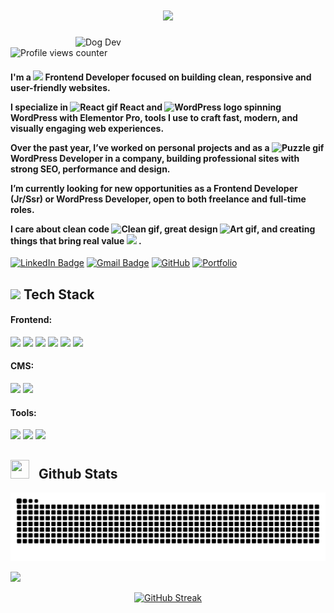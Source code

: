 <h1 align="center">
  <a href="https://github.com/RamirezThomasAlan">
    <img src="https://readme-typing-svg.herokuapp.com?lines=Hi,+I'm+Thomas+Ramirez;I+build+websites;With+React+%26+WordPress.&center=true&width=500&height=45" width="700" />
  </a>
</h1>

<!-- GIF animado lateral -->
<img src="https://media.giphy.com/media/v1.Y2lkPTc5MGI3NjExamhobmloOTFxaHlhbjU1YTd2cHFjY3phOHltdmNhY2U3dnNsNHNtOSZlcD12MV9naWZzX3NlYXJjaCZjdD1n/EZr27ZbJwmjE9PGyLN/giphy.gif" alt="Dog Dev" align="right" width="400" />

<!-- Visitas al perfil -->
<p align="left">
  <img src="https://komarev.com/ghpvc/?username=RamirezThomasAlan" alt="Profile views counter" />
</p>

<!-- Presentación -->
<h4>I'm a <picture><img src = "https://github.com/7oSkaaa/7oSkaaa/blob/main/Images/about_me.gif?raw=true" width = 20px></picture> Frontend Developer focused on building clean, responsive and user-friendly websites.

I specialize in <img src="https://media.giphy.com/media/eNAsjO55tPbgaor7ma/giphy.gif" alt="React gif" width="20" /> React and <img src="https://media.giphy.com/media/3de1kqCxacXCh2s3NF/giphy.gif" alt="WordPress logo spinning" width="20"> WordPress with Elementor Pro, tools I use to craft fast, modern, and visually engaging web experiences.

Over the past year, I’ve worked on personal projects and as a <img src="https://tenor.com/smM4keLLkN1.gif" alt="Puzzle gif" width="100"> WordPress Developer in a company, building professional sites with strong SEO, performance and design.

I’m currently looking for new opportunities as a Frontend Developer (Jr/Ssr) or WordPress Developer, open to both freelance and full-time roles.

I care about clean code <img src="https://tenor.com/view/pengu-pudgy-penguin-pudgypenguins-sweep-gif-17295130934352298489" alt="Clean gif" width="120">, great design <img src="https://tenor.com/bl3kA.gif" alt="Art gif" width="100">, and creating things that bring real value <picture> <img src = "https://github.com/7oSkaaa/7oSkaaa/blob/main/Images/OS.gif?raw=true" width = 20px>  </picture> .</h4>

<!-- Redes sociales -->
[![LinkedIn Badge](https://img.shields.io/badge/-Thomas%20Ramírez-blue?style=flat-square&logo=Linkedin&logoColor=white&link=https://www.linkedin.com/in/thomas-alan-ramirez/)](https://www.linkedin.com/in/thomas-alan-ramirez/) 
[![Gmail Badge](https://img.shields.io/badge/-ramirezthomasalan@gmail.com-c14438?style=flat-square&logo=Gmail&logoColor=white&link=mailto:ramirezthomasalan@gmail.com)](mailto:ramirezthomasalan@gmail.com) 
[![GitHub](https://img.shields.io/badge/-RamirezThomasAlan-181717?style=flat-square&logo=github&logoColor=white&link=https://github.com/RamirezThomasAlan)](https://github.com/RamirezThomasAlan)
[![Portfolio](https://img.shields.io/badge/-My%20Portfolio-000000?style=flat-square&logo=web&logoColor=white&link=https://portafolio-thomas-ramirez.netlify.app/)](https://portafolio-thomas-ramirez.netlify.app/)


<!-- Tech stack -->
<h2><img src="https://media2.giphy.com/media/QssGEmpkyEOhBCb7e1/giphy.gif?cid=ecf05e47a0n3gi1bfqntqmob8g9aid1oyj2wr3ds3mg700bl&rid=giphy.gif" width ="25"> Tech Stack</h2> 

<h4>Frontend:</h4>
<p>
  <img src="https://img.shields.io/badge/react-%2320232a.svg?style=for-the-badge&logo=react&logoColor=%2361DAFB" />
  <img src="https://img.shields.io/badge/JavaScript%20-%23F7DF1E.svg?style=for-the-badge&logo=javascript&logoColor=black" />
  <img src="https://img.shields.io/badge/HTML5%20-%23E34F26.svg?style=for-the-badge&logo=html5&logoColor=white" />
  <img src="https://img.shields.io/badge/CSS%20-%231572B6.svg?style=for-the-badge&logo=css3&logoColor=white" />
  <img src="https://img.shields.io/badge/SASS-hotpink.svg?style=for-the-badge&logo=SASS&logoColor=white" />
  <img src="https://img.shields.io/badge/bootstrap-%238511FA.svg?style=for-the-badge&logo=bootstrap&logoColor=white" />
</p>

<h4>CMS:</h4>
<p>
  <img src="https://img.shields.io/badge/WordPress-%23117AC9.svg?style=for-the-badge&logo=WordPress&logoColor=white" />
  <img src="https://img.shields.io/badge/webflow-%23146EF5.svg?style=for-the-badge&logo=webflow&logoColor=white" />
</p>

<h4>Tools:</h4>
<p>
  <img src="https://img.shields.io/badge/git-%23F05033.svg?style=for-the-badge&logo=git&logoColor=white" />
  <img src="https://img.shields.io/badge/github-%23121011.svg?style=for-the-badge&logo=github&logoColor=white" />
  <img src="https://img.shields.io/badge/figma-%23F24E1E.svg?style=for-the-badge&logo=figma&logoColor=white" />
</p>

<!-- GitHub stats -->
<h2><img src="https://media.giphy.com/media/iY8CRBdQXODJSCERIr/giphy.gif" width="30" height="30" style="margin-right: 10px;"> Github Stats </h2>

<p align="center">
  <img src="https://raw.githubusercontent.com/RamirezThomasAlan/RamirezThomasAlan/output/github-contribution-grid-snake.svg" alt="snake animation" />
</p>

<img src="https://user-images.githubusercontent.com/73097560/115834477-dbab4500-a447-11eb-908a-139a6edaec5c.gif"> 
  <br>
</p>

<div align="center">

[![GitHub Streak](https://github-readme-streak-stats.herokuapp.com?user=RamirezThomasAlan&theme=material-palenight)](https://github.com/RamirezThomasAlan)

</div>
